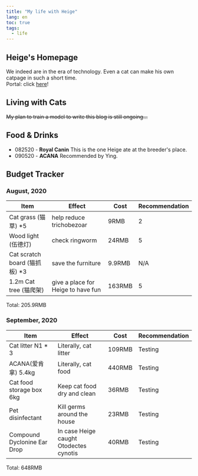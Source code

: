 ```yaml
---
title: "My life with Heige"
lang: en
toc: true
tags:
  - life
---
```

## Heige's Homepage
We indeed are in the era of technology. Even a cat can make his own catpage in such a short time.<br>
Portal: click [here](/homepage/heige/)!

## Living with Cats
~~My plan to train a model to write this blog is still ongoing...~~

## Food & Drinks
* 082520 - **Royal Canin**
This is the one Heige ate at the breeder's place.
* 090520 - **ACANA**
Recommended by Ying. 


## Budget Tracker
### August, 2020

| Item                          | Effect                             | Cost   | Recommendation |
|-------------------------------|------------------------------------|--------|----------------|
| Cat grass (猫草) *5           | help reduce trichobezoar           | 9RMB   | 2              |
| Wood light (伍德灯)           | check ringworm                     | 24RMB  | 5              |
| Cat scratch board (猫抓板) *3 | save the furniture                 | 9.9RMB | N/A        |
| 1.2m Cat tree (猫爬架)        | give a place for Heige to have fun | 163RMB | 5              |

Total: 205.9RMB

### September, 2020

| Item                          | Effect                             | Cost   | Recommendation |
|-------------------------------|------------------------------------|--------|----------------|
| Cat litter N1 * 3           | Literally, cat litter         | 109RMB   |  Testing             |
| ACANA(爱肯拿)  5.4kg         | Literally, cat food         | 440RMB   |  Testing             |
| Cat food storage box 6kg    | Keep cat food dry and clean | 36RMB   |  Testing             |
| Pet disinfectant            | Kill germs around the house | 23RMB   |  Testing             |
| Compound Dyclonine Ear Drop | In case Heige caught Otodectes cynotis| 40RMB   |  Testing   |

Total: 648RMB
